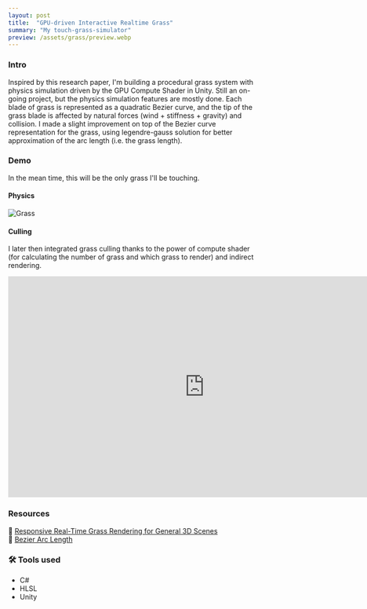```yaml
---
layout: post
title:  "GPU-driven Interactive Realtime Grass"
summary: "My touch-grass-simulator"
preview: /assets/grass/preview.webp
---
```


### Intro 
Inspired by this research paper, I'm building a procedural grass system with physics simulation driven by the GPU Compute Shader in Unity. Still an on-going project, but the physics simulation features are mostly done. Each blade of grass is represented as a quadratic Bezier curve, and the tip of the grass blade is affected by natural forces (wind + stiffness + gravity) and collision. I made a slight improvement on top of the Bezier curve representation for the grass, using legendre-gauss solution for better approximation of the arc length (i.e. the grass length).

### Demo
In the mean time, this will be the only grass I'll be touching.

#### Physics
![Grass](/assets/grass/interactive-grass.gif)

#### Culling
I later then integrated grass culling thanks to the power of compute shader (for calculating the number of grass and which grass to render) and indirect rendering.

<iframe width="800" height="450" src="https://www.youtube.com/embed/sC0xbtpJkTs?si=C6yHEhDa48w09iiq" title="YouTube video player" frameborder="0" allow="accelerometer; autoplay; clipboard-write; encrypted-media; gyroscope; picture-in-picture; web-share" referrerpolicy="strict-origin-when-cross-origin" allowfullscreen></iframe>

### Resources
🔗 [Responsive Real-Time Grass Rendering for General 3D Scenes](https://www.cg.tuwien.ac.at/research/publications/2017/JAHRMANN-2017-RRTG/JAHRMANN-2017-RRTG-draft.pdf) \
🔗 [Bezier Arc Length](https://pomax.github.io/bezierinfo/#arclength)

### 🛠️ Tools used
- C#
- HLSL
- Unity